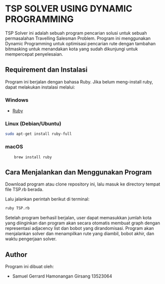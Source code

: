 # TSP SOLVER USING DYNAMIC PROGRAMMING

TSP Solver ini adalah sebuah program pencarian solusi untuk sebuah permasalahan Travelling Salesman Problem. Program ini menggunakan Dynamic Programming untuk optimisasi pencarian rute dengan tambahan bitmasking untuk menandakan kota yang sudah dikunjungi untuk mempercepat penyelesaian.

## Requirement dan Instalasi
Program ini berjalan dengan bahasa Ruby. Jika belum meng-install ruby, dapat melakukan instalasi melalui:

### Windows
- [Ruby](https://rubyinstaller.org)

### Linux (Debian/Ubuntu)

```bash
sudo apt-get install ruby-full
```
### macOS
```
    brew install ruby
```

## Cara Menjalankan dan Menggunakan Program
Download program atau clone repository ini, lalu masuk ke directory tempat file TSP.rb berada.

Lalu jalankan perintah berikut di terminal:
```bash
ruby TSP.rb
```

Setelah program berhasil berjalan, user dapat memasukkan jumlah kota yang diinginkan dan program akan secara otomatis membuat graph
dengan representasi adjacency list dan bobot yang dirandomisasi. Program akan menjalankan solver dan menampilkan rute yang diambil, bobot akhir, dan waktu pengerjaan solver.

## Author
Program ini dibuat oleh:
- Samuel Gerrard Hamonangan Girsang 13523064





